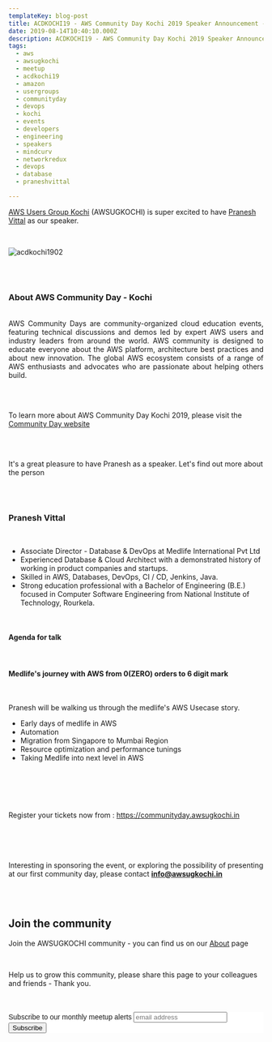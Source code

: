 ```yaml
---
templateKey: blog-post
title: ACDKOCHI19 - AWS Community Day Kochi 2019 Speaker Announcement - Pranesh Vittal 
date: 2019-08-14T10:40:10.000Z
description: ACDKOCHI19 - AWS Community Day Kochi 2019 Speaker Announcement -  Pranesh Vittal
tags:
  - aws
  - awsugkochi
  - meetup
  - acdkochi19
  - amazon
  - usergroups
  - communityday
  - devops
  - kochi
  - events
  - developers
  - engineering
  - speakers
  - mindcurv
  - networkredux
  - devops
  - database
  - praneshvittal

---
```


[AWS Users Group Kochi](https://awsugkochi.in) (AWSUGKOCHI) is super excited to have [Pranesh Vittal](https://www.linkedin.com/in/praneshvittal/) as our speaker.

<br>

![acdkochi1902](/img/awsugkochi-acdkochi19-speaker-nirmala.png)


<br> 
<br>

<h3> About AWS Community Day - Kochi </h3>

<br>
<div style="text-align: justify">
AWS Community Days are community-organized cloud education events, featuring technical discussions and demos led by expert AWS users and industry leaders from around the world. AWS community is designed to educate everyone about the AWS platform, architecture best practices and about new innovation. The global AWS ecosystem consists of a range of AWS enthusiasts and advocates who are passionate about helping others build.
</div>

<br> <br> 

To learn more about AWS Community Day Kochi 2019, please visit the [Community Day website](https://communityday.awsugkochi.in)


<br> <br> 

It's a great pleasure to have Pranesh as a speaker. Let's find out more about the person

<br> <br> 

<h3> Pranesh Vittal </h3>

<br>

- Associate Director - Database & DevOps at Medlife International Pvt Ltd
- Experienced Database & Cloud Architect with a demonstrated history of working in product companies and startups. 
- Skilled in AWS, Databases, DevOps, CI / CD, Jenkins, Java. 
- Strong education professional with a Bachelor of Engineering (B.E.) focused in Computer Software Engineering from National Institute of Technology, Rourkela.


<br>

<h4> Agenda for talk </h4>
<br>
<h4> Medlife's journey with AWS from 0(ZERO) orders to 6 digit mark </h4>
<br>

Pranesh will be walking us through the medlife's AWS Usecase story.

- Early days of medlife in AWS
- Automation
- Migration from Singapore to Mumbai Region
- Resource optimization and performance tunings
- Taking Medlife into next level in AWS


<br> <br> <br> <br>

Register your tickets now from : https://communityday.awsugkochi.in

<br> <br> <br> <br>
Interesting in sponsoring the event, or exploring the possibility of presenting at our first community day, please contact **info@awsugkochi.in**


<br> <br>

## Join the community

Join the AWSUGKOCHI community - you can find us on our [About](https://awsugkochi.in/about) page

<br> 

Help us to grow this community, please share this page to your colleagues and friends - Thank you.

<br>
<br>

<!-- Begin Mailchimp Signup Form -->
<link href="//cdn-images.mailchimp.com/embedcode/slim-10_7.css" rel="stylesheet" type="text/css">
<style type="text/css">
	#mc_embed_signup{background:#fff; clear:left; font:14px Helvetica,Arial,sans-serif; }
	/* Add your own Mailchimp form style overrides in your site stylesheet or in this style block.
	   We recommend moving this block and the preceding CSS link to the HEAD of your HTML file. */
</style>
<div id="mc_embed_signup">
<form action="https://awsugkochi.us20.list-manage.com/subscribe/post?u=b4c4469413422365d2a2e5cf6&amp;id=d4837b9a16" method="post" id="mc-embedded-subscribe-form" name="mc-embedded-subscribe-form" class="validate" target="_blank" novalidate>
    <div id="mc_embed_signup_scroll">
	<label for="mce-EMAIL">Subscribe to our monthly meetup alerts</label>
	<input type="email" value="" name="EMAIL" class="email" id="mce-EMAIL" placeholder="email address" required>
    <!-- real people should not fill this in and expect good things - do not remove this or risk form bot signups-->
    <div style="position: absolute; left: -5000px;" aria-hidden="true"><input type="text" name="b_b4c4469413422365d2a2e5cf6_d4837b9a16" tabindex="-1" value=""></div>
    <div class="clear"><input type="submit" value="Subscribe" name="subscribe" id="mc-embedded-subscribe" class="button"></div>
    </div>
</form>
</div>

<!--End mc_embed_signup-->
